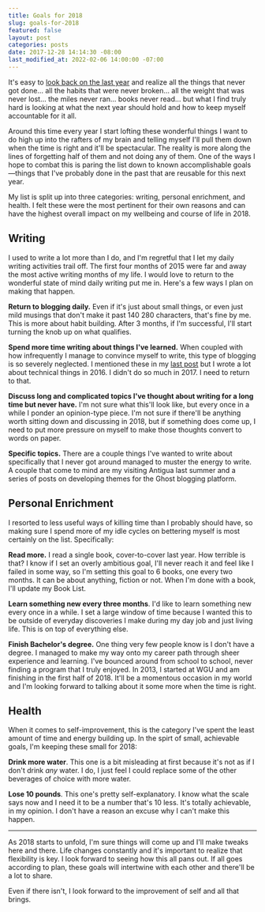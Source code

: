 ```yaml
---
title: Goals for 2018
slug: goals-for-2018
featured: false
layout: post
categories: posts
date: 2017-12-28 14:14:30 -08:00
last_modified_at: 2022-02-06 14:00:00 -07:00
---
```


It's easy to [look back on the last year](/my-2017-year-in-review/) and realize all the things that never got done… all the habits that were never broken… all the weight that was never lost… the miles never ran… books never read… but what I find truly hard is looking at what the next year should hold and how to keep myself accountable for it all.

Around this time every year I start lofting these wonderful things I want to do high up into the rafters of my brain and telling myself I'll pull them down when the time is right and it'll be spectacular. The reality is more along the lines of forgetting half of them and not doing any of them. One of the ways I hope to combat this is paring the list down to known accomplishable goals—things that I've probably done in the past that are reusable for this next year.

My list is split up into three categories: writing, personal enrichment, and health. I felt these were the most pertinent for their own reasons and can have the highest overall impact on my wellbeing and course of life in 2018.

## Writing

I used to write a lot more than I do, and I'm regretful that I let my daily writing activities trail off. The first four months of 2015 were far and away the most active writing months of my life. I would love to return to the wonderful state of mind daily writing put me in. Here's a few ways I plan on making that happen.

**Return to blogging daily.** Even if it's just about small things, or even just mild musings that don't make it past 140 280 characters, that's fine by me. This is more about habit building. After 3 months, if I'm successful, I'll start turning the knob up on what qualifies.

**Spend more time writing about things I've learned.** When coupled with how infrequently I manage to convince myself to write, this type of blogging is so severely neglected. I mentioned these in my [last post](/my-2017-year-in-review/) but I wrote a lot about technical things in 2016. I didn't do so much in 2017. I need to return to that.

**Discuss long and complicated topics I've thought about writing for a long time but never have.** I'm not sure what this'll look like, but every once in a while I ponder an opinion-type piece. I'm not sure if there'll be anything worth sitting down and discussing in 2018, but if something does come up, I need to put more pressure on myself to make those thoughts convert to words on paper.

**Specific topics.** There are a couple things I've wanted to write about specifically that I never got around managed to muster the energy to write. A couple that come to mind are my visiting Antigua last summer and a series of posts on developing themes for the Ghost blogging platform.

## Personal Enrichment

I resorted to less useful ways of killing time than I probably should have, so making sure I spend more of my idle cycles on bettering myself is most certainly on the list. Specifically:

**Read more.** I read a single book, cover-to-cover last year. How terrible is that? I know if I set an overly ambitious goal, I'll never reach it and feel like I failed in some way, so I'm setting this goal to 6 books, one every two months. It can be about anything, fiction or not. When I'm done with a book, I'll update my Book List.

**Learn something new every three months**. I'd like to learn something new every once in a while. I set a large window of time because I wanted this to be outside of everyday discoveries I make during my day job and just living life. This is on top of everything else.

**Finish Bachelor's degree.** One thing very few people know is I don't have a degree. I managed to make my way onto my career path through sheer experience and learning. I've bounced around from school to school, never finding a program that I truly enjoyed. In 2013, I started at WGU and am finishing in the first half of 2018. It'll be a momentous occasion in my world and I'm looking forward to talking about it some more when the time is right.

## Health

When it comes to self-improvement, this is the category I've spent the least amount of time and energy building up. In the spirt of small, achievable goals, I'm keeping these small for 2018:

**Drink more water**. This one is a bit misleading at first because it's not as if I don't drink _any_ water. I do, I just feel I could replace some of the other beverages of choice with more water.

**Lose 10 pounds**. This one's pretty self-explanatory. I know what the scale says now and I need it to be a number that's 10 less. It's totally achievable, in my opinion. I don't have a reason an excuse why I can't make this happen.

* * *

As 2018 starts to unfold, I'm sure things will come up and I'll make tweaks here and there. Life changes constantly and it's important to realize that flexibility is key. I look forward to seeing how this all pans out. If all goes according to plan, these goals will intertwine with each other and there'll be a lot to share.

Even if there isn't, I look forward to the improvement of self and all that brings.

